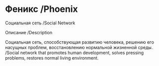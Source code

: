 # Феникс /Phoenix
Социальная сеть /Social Network

Описание /Description

Социальная сеть, способствующая развитию человека, решению его насущных проблем, восстановлению нормальной жизненной среды.
/Social network that promotes human development, solves pressing problems, restores normal living environment.
